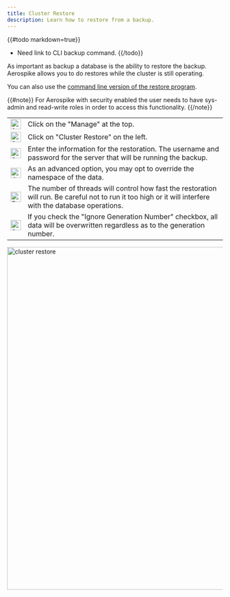 ```yaml
---
title: Cluster Restore
description: Learn how to restore from a backup.
---
```


{{#todo markdown=true}}
- Need link to CLI backup command.
{{/todo}}

As important as backup a database is the ability to restore the backup. Aerospike allows you to do restores while the cluster is still operating.

You can also use the [command line version of the restore program](/docs/tools/backup/asrestore.html).

{{#note}}
For Aerospike with security enabled the user needs to have sys-admin and read-write roles in order to access this functionality.
{{/note}}

<table border="0">
	<tr>
		<td>
			<img src="/docs/amc/assets/images/1.png" alt="1" width="24">
		</td>
		<td>
			Click on the "Manage" at the top.			
		</td>
	</tr>
	<tr>
		<td>
			<img src="/docs/amc/assets/images/2.png" alt="2" width="24"> 
		</td>
		<td>
			Click on "Cluster Restore" on the left.
		</td>
	</tr>
	<tr>
		<td>
			<img src="/docs/amc/assets/images/3.png" alt="3" width="24"> 
		</td>
		<td>
			Enter the information for the restoration. The username and password for the server that will be running the backup.
		</td>
	</tr>
	<tr>
		<td>
			<img src="/docs/amc/assets/images/4.png" alt="4" width="24"> 
		</td>
		<td>
			As an advanced option, you may opt to override the namespace of the data.
		</td>
	</tr>
	<tr>
		<td>
			<img src="/docs/amc/assets/images/5.png" alt="5" width="24"> 
		</td>
		<td>
			The number of threads will control how fast the restoration will run. Be careful not to run it too high or it will interfere with the database operations.
		</td>
	</tr>
	<tr>
		<td>
			<img src="/docs/amc/assets/images/6.png" alt="6" width="24"> 
		</td>
		<td>
			If you check the "Ignore Generation Number" checkbox, all data will be overwritten regardless as to the generation number.
		</td>
	</tr>
</table>

<img src="/docs/amc/assets/images/E_cluster_restore.png" alt="cluster restore" width="800">


